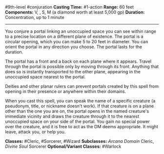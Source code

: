 #9th-level #conjuration
**Casting Time:** #1-action
**Range:** 60 feet
**Components:** V, , S, M (a diamond worth at least 5,000 gp)
**Duration:** Concentration, up to 1 minute

---

You conjure a portal linking an unoccupied space you can see within range to a precise location on a different plane of existence. The portal is a circular opening, which you can make 5 to 20 feet in diameter. You can orient the portal in any direction you choose. The portal lasts for the duration.

The portal has a front and a back on each plane where it appears. Travel through the portal is possible only by moving through its front. Anything that does so is instantly transported to the other plane, appearing in the unoccupied space nearest to the portal.

Deities and other planar rulers can prevent portals created by this spell from opening in their presence or anywhere within their domains.

When you cast this spell, you can speak the name of a specific creature (a pseudonym, title, or nickname doesn't work). If that creature is on a plane other than the one you are on, the portal opens in the named creature's immediate vicinity and draws the creature through it to the nearest unoccupied space on your side of the portal. You gain no special power over the creature, and it is free to act as the DM deems appropriate. It might leave, attack you, or help you.


**Classes:** #Cleric, #Sorcerer, #Wizard
**Subclasses:** *Arcana Domain* Cleric, *Divine Soul* Sorcerer
**Optional/Variant Classes:** #Warlock
